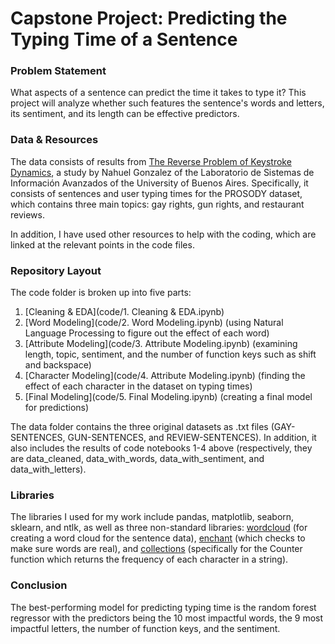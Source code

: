 # Capstone Project: Predicting the Typing Time of a Sentence

### Problem Statement

What aspects of a sentence can predict the time it takes to type it? This project will analyze whether such features the sentence's words and letters, its sentiment, and its length can be effective predictors.

### Data & Resources

The data consists of results from [The Reverse Problem of Keystroke Dynamics](https://ieee-dataport.org/documents/dataset-reverse-problem-keystroke-dynamics-guessing-typed-text-keystroke-timings), a study by Nahuel Gonzalez of the Laboratorio de Sistemas de Información Avanzados of the University of Buenos Aires. Specifically, it consists of sentences and user typing times for the PROSODY dataset, which contains three main topics: gay rights, gun rights, and restaurant reviews.

In addition, I have used other resources to help with the coding, which are linked at the relevant points in the code files.

### Repository Layout

The code folder is broken up into five parts:

1. [Cleaning & EDA](code/1. Cleaning & EDA.ipynb)
2. [Word Modeling](code/2. Word Modeling.ipynb) (using Natural Language Processing to figure out the effect of each word)
3. [Attribute Modeling](code/3. Attribute Modeling.ipynb) (examining length, topic, sentiment, and the number of function keys such as shift and backspace)
4. [Character Modeling](code/4. Attribute Modeling.ipynb) (finding the effect of each character in the dataset on typing times)
5. [Final Modeling](code/5. Final Modeling.ipynb) (creating a final model for predictions)

The data folder contains the three original datasets as .txt files (GAY-SENTENCES, GUN-SENTENCES, and REVIEW-SENTENCES). In addition, it also includes the results of code notebooks 1-4 above (respectively, they are data_cleaned, data_with_words, data_with_sentiment, and data_with_letters).

### Libraries

The libraries I used for my work include pandas, matplotlib, seaborn, sklearn, and ntlk, as well as three non-standard libraries: [wordcloud](https://amueller.github.io/word_cloud/) (for creating a word cloud for the sentence data), [enchant](http://pyenchant.github.io/pyenchant/) (which checks to make sure words are real), and [collections](https://docs.python.org/3.9/library/collections.html) (specifically for the Counter function which returns the frequency of each character in a string).

### Conclusion

The best-performing model for predicting typing time is the random forest regressor with the predictors being the 10 most impactful words, the 9 most impactful letters, the number of function keys, and the sentiment.